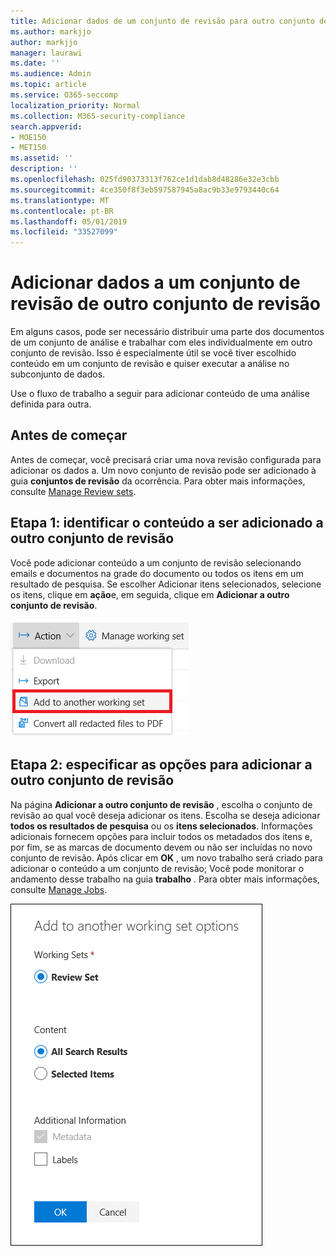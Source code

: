 ```yaml
---
title: Adicionar dados de um conjunto de revisão para outro conjunto de revisão
ms.author: markjjo
author: markjjo
manager: laurawi
ms.date: ''
ms.audience: Admin
ms.topic: article
ms.service: O365-seccomp
localization_priority: Normal
ms.collection: M365-security-compliance
search.appverid:
- MOE150
- MET150
ms.assetid: ''
description: ''
ms.openlocfilehash: 025fd90373313f762ce1d1dab8d48286e32e3cbb
ms.sourcegitcommit: 4ce350f8f3eb597587945a8ac9b33e9793440c64
ms.translationtype: MT
ms.contentlocale: pt-BR
ms.lasthandoff: 05/01/2019
ms.locfileid: "33527099"
---
```

# <a name="add-data-to-a-review-set-from-another-review-set"></a>Adicionar dados a um conjunto de revisão de outro conjunto de revisão

Em alguns casos, pode ser necessário distribuir uma parte dos documentos de um conjunto de análise e trabalhar com eles individualmente em outro conjunto de revisão.  Isso é especialmente útil se você tiver escolhido conteúdo em um conjunto de revisão e quiser executar a análise no subconjunto de dados.

Use o fluxo de trabalho a seguir para adicionar conteúdo de uma análise definida para outra.

## <a name="before-you-begin"></a>Antes de começar

Antes de começar, você precisará criar uma nova revisão configurada para adicionar os dados a.  Um novo conjunto de revisão pode ser adicionado à guia **conjuntos de revisão** da ocorrência. Para obter mais informações, consulte [Manage Review sets](managing-review-sets.md).

## <a name="step-1-identify-content-to-add-to-another-review-set"></a>Etapa 1: identificar o conteúdo a ser adicionado a outro conjunto de revisão

Você pode adicionar conteúdo a um conjunto de revisão selecionando emails e documentos na grade do documento ou todos os itens em um resultado de pesquisa.  Se escolher Adicionar itens selecionados, selecione os itens, clique em **ação**e, em seguida, clique em **Adicionar a outro conjunto de revisão**.

![Adicionar a outro conjunto de revisão](../media/64f2a4d4-eba3-4ab3-a3ba-d519feea3142.png)

## <a name="step-2-specify-options-for-adding-to-another-review-set"></a>Etapa 2: especificar as opções para adicionar a outro conjunto de revisão

Na página **Adicionar a outro conjunto de revisão** , escolha o conjunto de revisão ao qual você deseja adicionar os itens. Escolha se deseja adicionar **todos os resultados de pesquisa** ou os **itens selecionados**.  Informações adicionais fornecem opções para incluir todos os metadados dos itens e, por fim, se as marcas de documento devem ou não ser incluídas no novo conjunto de revisão.  Após clicar em **OK** , um novo trabalho será criado para adicionar o conteúdo a um conjunto de revisão; Você pode monitorar o andamento desse trabalho na guia **trabalho** . Para obter mais informações, consulte [Manage Jobs](managing-jobs-ediscovery20.md).

![Adicionar a outro conjunto de revisão](../media/6440ee44-68fd-44d7-b43a-3a477345525c.png)
